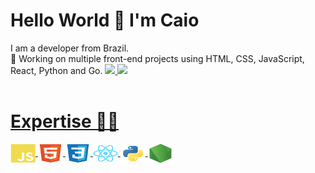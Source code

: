 <h1> Hello World 👋 I'm Caio </h1>
I am a developer from Brazil.
<br>
🔭 Working on multiple front-end projects using HTML, CSS, JavaScript, React, Python and Go.

<div style="display: inline">
  <a href="https://github.com/CaioEd">
  <img height="180em" src="https://github-readme-stats.vercel.app/api?username=CaioEd&show_icons=true&theme=dracula&include_all_commits=true&count_private=true"/>
  <img height="180em" src="https://github-readme-stats.vercel.app/api/top-langs/?username=CaioEd&layout=compact&langs_count=7&theme=dracula"/>
</div>
 
<div style="display: inline_block"><br>
  <h1> Expertise 👩‍💻 </h1>
  <img align="center" alt="Js" height="30" width="40" src="https://raw.githubusercontent.com/devicons/devicon/master/icons/javascript/javascript-plain.svg">
  <img align="center" alt="HTML" height="30" width="40" src="https://raw.githubusercontent.com/devicons/devicon/master/icons/html5/html5-original.svg">
  <img align="center" alt="CSS" height="30" width="40" src="https://raw.githubusercontent.com/devicons/devicon/master/icons/css3/css3-original.svg">
  <img align="center" alt="React" height="30" width="40" src="https://github.com/devicons/devicon/blob/master/icons/react/react-original.svg">
  <img align="center" alt="Python" height="30" width="40" src="https://raw.githubusercontent.com/devicons/devicon/1119b9f84c0290e0f0b38982099a2bd027a48bf1/icons/python/python-original.svg">
  <img align="center" alt="Node" height="30" width="40" src="https://raw.githubusercontent.com/devicons/devicon/6910f0503efdd315c8f9b858234310c06e04d9c0/icons/nodejs/nodejs-original.svg">
</div>
